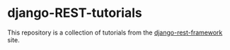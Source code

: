 # django-REST-tutorials
This repository is a collection of tutorials from the [django-rest-framework](https://www.django-rest-framework.org/) site.
